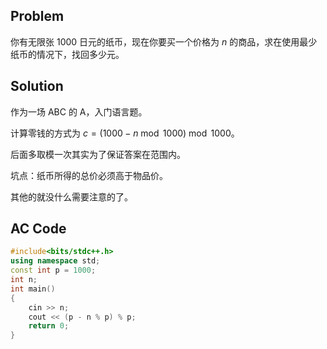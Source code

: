 ## Problem

你有无限张 $1000$ 日元的纸币，现在你要买一个价格为 $n$ 的商品，求在使用最少纸币的情况下，找回多少元。

## Solution

作为一场 ABC 的 A，入门语言题。

计算零钱的方式为 $c = (1000 - n \bmod 1000) \bmod 1000$。

后面多取模一次其实为了保证答案在范围内。

坑点：纸币所得的总价必须高于物品价。

其他的就没什么需要注意的了。

## AC Code

```cpp
#include<bits/stdc++.h>
using namespace std;
const int p = 1000;
int n; 
int main()
{
    cin >> n;
    cout << (p - n % p) % p;
    return 0;
}
```